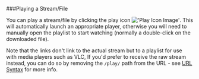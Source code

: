 ###Playing a Stream/File

You can play a stream/file by clicking the play icon !['Play Icon Image'](static/icons/control_play.png).
This will automatically launch an appropriate player, otherwise you will
need to manually open the playlist to start watching (normally a
double-click on the downloaded file).

Note that the links don't link to the actual stream but to a playlist for 
use with media players such as VLC, If you'd prefer to receive the raw 
stream instead, you can do so by removing the `/play/` path from 
the URL - see [URL Syntax](url) for more info.
